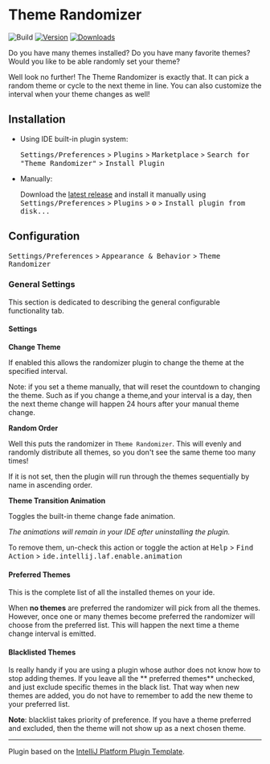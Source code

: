 # Theme Randomizer

![Build](https://github.com/Unthrottled/theme-randomizer/workflows/Build/badge.svg)
[![Version](https://img.shields.io/jetbrains/plugin/v/16107.svg)](https://plugins.jetbrains.com/plugin/16107)
[![Downloads](https://img.shields.io/jetbrains/plugin/d/16107.svg)](https://plugins.jetbrains.com/plugin/16107)

<!-- Plugin description -->
Do you have many themes installed? Do you have many favorite themes? Would you like to be able randomly set your theme?

Well look no further! The Theme Randomizer is exactly that. It can pick a random theme or cycle to the next theme in
line. You can also customize the interval when your theme changes as well!
<!-- Plugin description end -->

## Installation

- Using IDE built-in plugin system:

  <kbd>Settings/Preferences</kbd> > <kbd>Plugins</kbd> > <kbd>Marketplace</kbd> > <kbd>Search for "Theme
  Randomizer"</kbd> >
  <kbd>Install Plugin</kbd>

- Manually:

  Download the [latest release](https://github.com/Unthrottled/theme-randomizer/releases/latest) and install it manually
  using
  <kbd>Settings/Preferences</kbd> > <kbd>Plugins</kbd> > <kbd>⚙️</kbd> > <kbd>Install plugin from disk...</kbd>

## Configuration

<kbd>Settings/Preferences</kbd> > <kbd>Appearance & Behavior</kbd> > <kbd>Theme Randomizer</kbd>

### General Settings

This section is dedicated to describing the general configurable functionality tab.

#### Settings

**Change Theme**

If enabled this allows the randomizer plugin to change the theme at the specified interval.

Note: if you set a theme manually, that will reset the countdown to changing the theme. Such as if you change a
theme,and your interval is a day, then the next theme change will happen 24 hours after your manual theme change.

**Random Order**

Well this puts the randomizer in `Theme Randomizer`. This will evenly and randomly distribute all themes, so you don't
see the same theme too many times!

If it is not set, then the plugin will run through the themes sequentially by name in ascending order.

**Theme Transition Animation**

Toggles the built-in theme change fade animation.

_The animations will remain in your IDE after uninstalling the plugin._

To remove them, un-check this action or toggle the action at
<kbd>Help</kbd> > <kbd>Find Action</kbd> > <kbd>ide.intellij.laf.enable.animation</kbd>

#### Preferred Themes

This is the complete list of all the installed themes on your ide.

When **no themes** are preferred the randomizer will pick from all the themes. However, once one or many themes become
preferred the randomizer will choose from the preferred list. This will happen the next time a theme change interval is
emitted.

#### Blacklisted Themes

Is really handy if you are using a plugin whose author does not know how to stop adding themes. If you leave all the **
preferred themes** unchecked, and just exclude specific themes in the black list. That way when new themes are added,
you do not have to remember to add the new theme to your preferred list.

**Note**: blacklist takes priority of preference. If you have a theme preferred and excluded, then the theme will not
show up as a next chosen theme.

---
Plugin based on the [IntelliJ Platform Plugin Template][template].

[template]: https://github.com/JetBrains/intellij-platform-plugin-template
